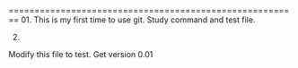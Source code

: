 ========================================================
01.
This is my first time to use git.
Study command and test file.


02.
Modify this file to test.
Get version	0.01

